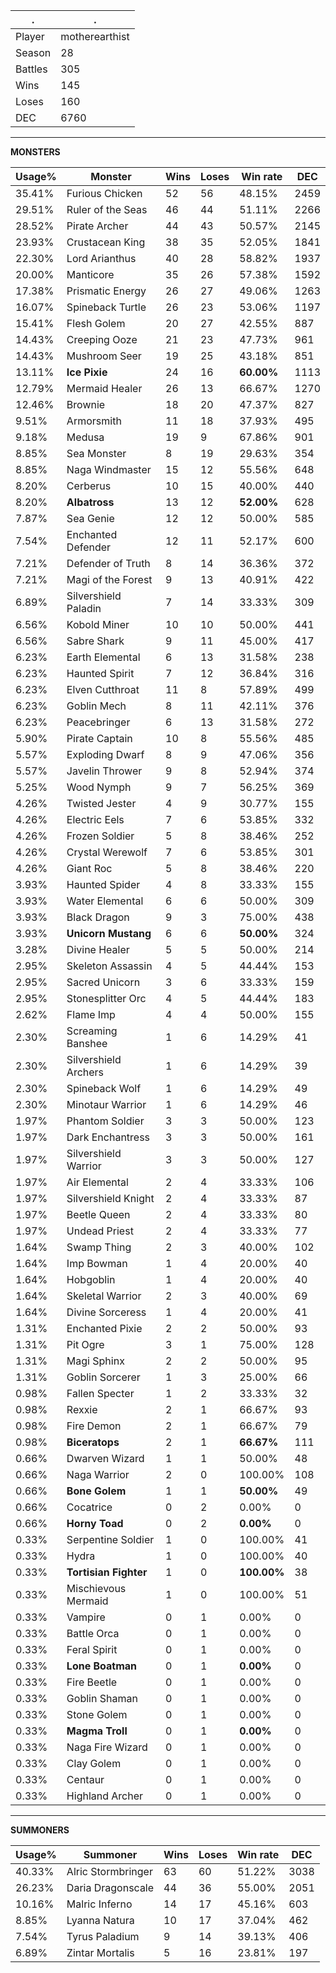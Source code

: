 .|.
|-|-
Player|motherearthist
Season|28
Battles|305
Wins|145
Loses|160
DEC|6760

---
**MONSTERS**

Usage%|Monster|Wins|Loses|Win rate|DEC|
-|-|-|-|-|-|
35.41%|Furious Chicken|52|56|48.15%|2459|
29.51%|Ruler of the Seas|46|44|51.11%|2266|
28.52%|Pirate Archer|44|43|50.57%|2145|
23.93%|Crustacean King|38|35|52.05%|1841|
22.30%|Lord Arianthus|40|28|58.82%|1937|
20.00%|Manticore|35|26|57.38%|1592|
17.38%|Prismatic Energy|26|27|49.06%|1263|
16.07%|Spineback Turtle|26|23|53.06%|1197|
15.41%|Flesh Golem|20|27|42.55%|887|
14.43%|Creeping Ooze|21|23|47.73%|961|
14.43%|Mushroom Seer|19|25|43.18%|851|
13.11%|**Ice Pixie**|24|16|**60.00%**|1113|
12.79%|Mermaid Healer|26|13|66.67%|1270|
12.46%|Brownie|18|20|47.37%|827|
9.51%|Armorsmith|11|18|37.93%|495|
9.18%|Medusa|19|9|67.86%|901|
8.85%|Sea Monster|8|19|29.63%|354|
8.85%|Naga Windmaster|15|12|55.56%|648|
8.20%|Cerberus|10|15|40.00%|440|
8.20%|**Albatross**|13|12|**52.00%**|628|
7.87%|Sea Genie|12|12|50.00%|585|
7.54%|Enchanted Defender|12|11|52.17%|600|
7.21%|Defender of Truth|8|14|36.36%|372|
7.21%|Magi of the Forest|9|13|40.91%|422|
6.89%|Silvershield Paladin|7|14|33.33%|309|
6.56%|Kobold Miner|10|10|50.00%|441|
6.56%|Sabre Shark|9|11|45.00%|417|
6.23%|Earth Elemental|6|13|31.58%|238|
6.23%|Haunted Spirit|7|12|36.84%|316|
6.23%|Elven Cutthroat|11|8|57.89%|499|
6.23%|Goblin Mech|8|11|42.11%|376|
6.23%|Peacebringer|6|13|31.58%|272|
5.90%|Pirate Captain|10|8|55.56%|485|
5.57%|Exploding Dwarf|8|9|47.06%|356|
5.57%|Javelin Thrower|9|8|52.94%|374|
5.25%|Wood Nymph|9|7|56.25%|369|
4.26%|Twisted Jester|4|9|30.77%|155|
4.26%|Electric Eels|7|6|53.85%|332|
4.26%|Frozen Soldier|5|8|38.46%|252|
4.26%|Crystal Werewolf|7|6|53.85%|301|
4.26%|Giant Roc|5|8|38.46%|220|
3.93%|Haunted Spider|4|8|33.33%|155|
3.93%|Water Elemental|6|6|50.00%|309|
3.93%|Black Dragon|9|3|75.00%|438|
3.93%|**Unicorn Mustang**|6|6|**50.00%**|324|
3.28%|Divine Healer|5|5|50.00%|214|
2.95%|Skeleton Assassin|4|5|44.44%|153|
2.95%|Sacred Unicorn|3|6|33.33%|159|
2.95%|Stonesplitter Orc|4|5|44.44%|183|
2.62%|Flame Imp|4|4|50.00%|155|
2.30%|Screaming Banshee|1|6|14.29%|41|
2.30%|Silvershield Archers|1|6|14.29%|39|
2.30%|Spineback Wolf|1|6|14.29%|49|
2.30%|Minotaur Warrior|1|6|14.29%|46|
1.97%|Phantom Soldier|3|3|50.00%|123|
1.97%|Dark Enchantress|3|3|50.00%|161|
1.97%|Silvershield Warrior|3|3|50.00%|127|
1.97%|Air Elemental|2|4|33.33%|106|
1.97%|Silvershield Knight|2|4|33.33%|87|
1.97%|Beetle Queen|2|4|33.33%|80|
1.97%|Undead Priest|2|4|33.33%|77|
1.64%|Swamp Thing|2|3|40.00%|102|
1.64%|Imp Bowman|1|4|20.00%|40|
1.64%|Hobgoblin|1|4|20.00%|40|
1.64%|Skeletal Warrior|2|3|40.00%|69|
1.64%|Divine Sorceress|1|4|20.00%|41|
1.31%|Enchanted Pixie|2|2|50.00%|93|
1.31%|Pit Ogre|3|1|75.00%|128|
1.31%|Magi Sphinx|2|2|50.00%|95|
1.31%|Goblin Sorcerer|1|3|25.00%|66|
0.98%|Fallen Specter|1|2|33.33%|32|
0.98%|Rexxie|2|1|66.67%|93|
0.98%|Fire Demon|2|1|66.67%|79|
0.98%|**Biceratops**|2|1|**66.67%**|111|
0.66%|Dwarven Wizard|1|1|50.00%|48|
0.66%|Naga Warrior|2|0|100.00%|108|
0.66%|**Bone Golem**|1|1|**50.00%**|49|
0.66%|Cocatrice|0|2|0.00%|0|
0.66%|**Horny Toad**|0|2|**0.00%**|0|
0.33%|Serpentine Soldier|1|0|100.00%|41|
0.33%|Hydra|1|0|100.00%|40|
0.33%|**Tortisian Fighter**|1|0|**100.00%**|38|
0.33%|Mischievous Mermaid|1|0|100.00%|51|
0.33%|Vampire|0|1|0.00%|0|
0.33%|Battle Orca|0|1|0.00%|0|
0.33%|Feral Spirit|0|1|0.00%|0|
0.33%|**Lone Boatman**|0|1|**0.00%**|0|
0.33%|Fire Beetle|0|1|0.00%|0|
0.33%|Goblin Shaman|0|1|0.00%|0|
0.33%|Stone Golem|0|1|0.00%|0|
0.33%|**Magma Troll**|0|1|**0.00%**|0|
0.33%|Naga Fire Wizard|0|1|0.00%|0|
0.33%|Clay Golem|0|1|0.00%|0|
0.33%|Centaur|0|1|0.00%|0|
0.33%|Highland Archer|0|1|0.00%|0|

---
**SUMMONERS**

Usage%|Summoner|Wins|Loses|Win rate|DEC|
-|-|-|-|-|-|
40.33%|Alric Stormbringer|63|60|51.22%|3038|
26.23%|Daria Dragonscale|44|36|55.00%|2051|
10.16%|Malric Inferno|14|17|45.16%|603|
8.85%|Lyanna Natura|10|17|37.04%|462|
7.54%|Tyrus Paladium|9|14|39.13%|406|
6.89%|Zintar Mortalis|5|16|23.81%|197|
